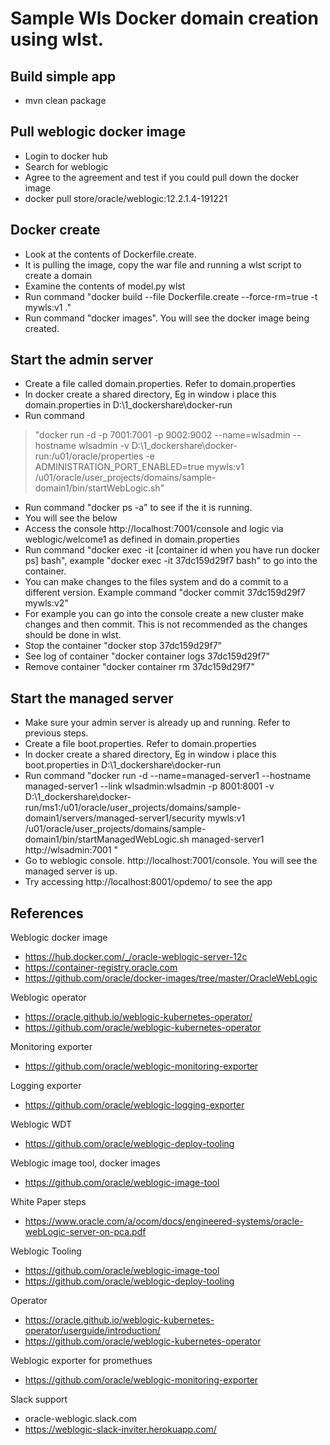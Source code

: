 # Sample Wls Docker domain creation using wlst.

## Build simple app
- mvn clean package

## Pull weblogic docker image
- Login to docker hub
- Search for weblogic
- Agree to the agreement and test if you could pull down the docker image
- docker pull store/oracle/weblogic:12.2.1.4-191221

## Docker create
- Look at the contents of Dockerfile.create.
- It is pulling the image, copy the war file and running a wlst script to create a domain
- Examine the contents of model.py wlst
- Run command "docker build --file Dockerfile.create --force-rm=true -t mywls:v1 ."
- Run command "docker images". You will see the docker image being created.

## Start the admin server

- Create a file called domain.properties. Refer to domain.properties
- In docker create a shared directory, Eg in window i place this domain.properties in D:\\1_dockershare\\docker-run
- Run command 
> "docker run -d -p 7001:7001 -p 9002:9002 --name=wlsadmin --hostname wlsadmin -v D:\\1_dockershare\\docker-run:/u01/oracle/properties -e ADMINISTRATION_PORT_ENABLED=true mywls:v1 /u01/oracle/user_projects/domains/sample-domain1/bin/startWebLogic.sh"
- Run command "docker ps -a" to see if the it is running.
- You will see the below
- Access the console http://localhost:7001/console and logic via weblogic/welcome1 as defined in domain.properties
- Run command "docker exec -it [container id when you have run docker ps] bash", example "docker exec -it 37dc159d29f7 bash" to go into the container.
- You can make changes to the files system and do a commit to a different version. Example command "docker commit 37dc159d29f7 mywls:v2"
- For example you can go into the console create a new cluster make changes and then commit. This is not recommended as the changes should be done in wlst.
- Stop the container "docker stop 37dc159d29f7"
- See log of container "docker container logs 37dc159d29f7"
- Remove container "docker container rm  37dc159d29f7"


## Start the managed server
- Make sure your admin server is already up and running. Refer to previous steps.
- Create a file boot.properties. Refer to domain.properties
- In docker create a shared directory, Eg in window i place this boot.properties in D:\\1_dockershare\\docker-run
- Run command "docker run -d --name=managed-server1 --hostname managed-server1 --link wlsadmin:wlsadmin -p 8001:8001 -v D:\\1_dockershare\\docker-run/ms1:/u01/oracle/user_projects/domains/sample-domain1/servers/managed-server1/security  mywls:v1 /u01/oracle/user_projects/domains/sample-domain1/bin/startManagedWebLogic.sh managed-server1 http://wlsadmin:7001 "
- Go to weblogic console. http://localhost:7001/console. You will see the managed server is up.
- Try accessing http://localhost:8001/opdemo/ to see the app

## References

Weblogic docker image
- https://hub.docker.com/_/oracle-weblogic-server-12c
- https://container-registry.oracle.com
- https://github.com/oracle/docker-images/tree/master/OracleWebLogic

Weblogic operator
- https://oracle.github.io/weblogic-kubernetes-operator/
- https://github.com/oracle/weblogic-kubernetes-operator

Monitoring exporter
- https://github.com/oracle/weblogic-monitoring-exporter

Logging exporter
- https://github.com/oracle/weblogic-logging-exporter

Weblogic WDT
- https://github.com/oracle/weblogic-deploy-tooling

Weblogic image tool, docker images
- https://github.com/oracle/weblogic-image-tool

White Paper steps
- https://www.oracle.com/a/ocom/docs/engineered-systems/oracle-webLogic-server-on-pca.pdf

Weblogic Tooling
- https://github.com/oracle/weblogic-image-tool
- https://github.com/oracle/weblogic-deploy-tooling

Operator
- https://oracle.github.io/weblogic-kubernetes-operator/userguide/introduction/
- https://github.com/oracle/weblogic-kubernetes-operator

Weblogic exporter for promethues
- https://github.com/oracle/weblogic-monitoring-exporter

Slack support
- oracle-weblogic.slack.com
- https://weblogic-slack-inviter.herokuapp.com/



